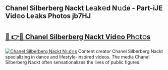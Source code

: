 ## Chanel Silberberg Nackt Le𝚊k𝚎d N𝚞𝚍e - Part-iJE Vid𝚎o Le𝚊ks Photos jb7HJ

# <h2><a href="http://fb7haps.evod.top/?m=Chanel+Silberberg+Nackt">🔗 👉🔴 Chanel Silberberg Nackt Vid𝚎o Ph𝚘t𝚘s</a></h2>

[![Chanel Silberberg Nackt N𝚞d𝚎s](https://i.imgur.com/8V9OHl7.gif)](http://fb7haps.evod.top/?m=Chanel+Silberberg+Nackt)
Content creator Chanel Silberberg Nackt specializing in dance and lifestyle-inspired videos. The media Chanel Silberberg Nackt often sensationalizes the lives of public figures. 
